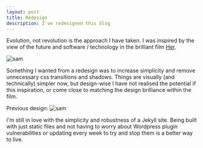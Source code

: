 ```yaml
---
layout: post
title: Redesign
description: I've redesigned this blog
---
```


Evolution, not revolution is the approach I have taken. I was inspired by the view of the future and software / technology in the brilliant film [Her](http://www.imdb.com/title/tt1798709/).

![sam](/assets/her-os.jpg)


Something I wanted from a redesign was to increase simplicity and remove unnecessary css transitions and shadows. Things are visually (and technically) simpler now, but design-wise I have not realised the potential if this inspiration, or come close to matching the design brilliance within the film.


Previous design: ![sam](/assets/old-design.png)

I'm still in love with the simplicity and robustness of a Jekyll site. Being built with just static files and not having to worry about Wordpress plugin vulnerabilities or updating every week to try and stop them is a better way to live.
